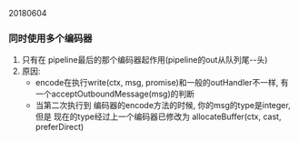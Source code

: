 20180604

### 同时使用多个编码器
1. 只有在 pipeline最后的那个编码器起作用(pipeline的out从队列尾--头) 
2. 原因:
    - encode在执行write(ctx, msg, promise)和一般的outHandler不一样, 有一个acceptOutboundMessage(msg)的判断
    - 当第二次执行到 编码器的encode方法的时候, 你的msg的type是integer, 
        但是 现在的type经过上一个编码器已修改为 allocateBuffer(ctx, cast, preferDirect)
    